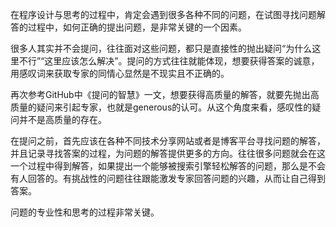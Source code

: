 在程序设计与思考的过程中，肯定会遇到很多各种不同的问题，在试图寻找问题解答的过程中，如何正确的提出问题，是非常关键的一个因素。

很多人其实并不会提问，往往面对这些问题，都只是直接性的抛出疑问“为什么这里不行”“这里应该怎么解决”。提问的方式往往就能体现，想要获得答案的诚意，用感叹词来获取专家的同情心显然是不现实且不正确的。

再次参考GitHub中《提问的智慧》一文，想要获得高质量的解答，就要先抛出高质量的疑问来引起专家，也就是generous的认可。从这个角度来看，感叹性的疑问并不是高质量的存在。

在提问之前，首先应该在各种不同技术分享网站或者是博客平台寻找问题的解答，并且记录寻找答案的过程，为问题的解答提供更多的方向。往往很多问题就会在这一个过程中得到解答，如果提出一个能够被搜索引擎轻松解答的问题，那么是不会有人回答的。有挑战性的问题往往跟能激发专家回答问题的兴趣，从而让自己得到答案。

问题的专业性和思考的过程非常关键。